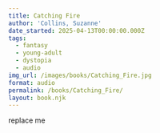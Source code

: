 ```yaml
---
title: Catching Fire
author: 'Collins, Suzanne'
date_started: 2025-04-13T00:00:00.000Z
tags:
  - fantasy
  - young-adult
  - dystopia
  - audio
img_url: /images/books/Catching_Fire.jpg
format: audio
permalink: /books/Catching_Fire/
layout: book.njk
---
```

replace me
